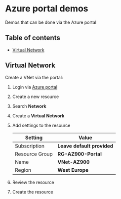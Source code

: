 # Azure portal demos
Demos that can be done via the Azure portal

## Table of contents
* [Virtual Network](#virtual-network)

## Virtual Network
Create a VNet via the portal:

1. Login via [Azure portal](https://portal.azure.com/)
2. Create a new resource
3. Search **Network**
4. Create a **Virtual Network** 
5. Add settings to the resource 

    | Setting | Value | 
    | --- | --- |
    | Subscription | **Leave default provided** |
    | Resource Group | **RG-AZ900-Portal** |
    | Name | **VNet-AZ900** |
    | Region | **West Europe** |
   

6. Review the resource
7. Create the resource

